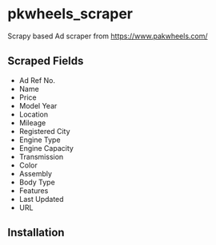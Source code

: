# pkwheels_scraper
Scrapy based Ad scraper from https://www.pakwheels.com/

## Scraped Fields

- Ad Ref No.
- Name
- Price
- Model Year
- Location
- Mileage
- Registered City
- Engine Type
- Engine Capacity
- Transmission
- Color
- Assembly
- Body Type
- Features
- Last Updated
- URL


## Installation